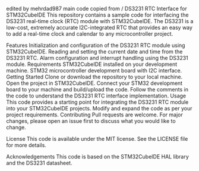 edited by mehrdad987
main code copied from /
DS3231 RTC Interface for STM32CubeIDE
This repository contains a sample code for interfacing the DS3231 real-time clock (RTC) module with STM32CubeIDE. The DS3231 is a low-cost, extremely accurate I2C-integrated RTC that provides an easy way to add a real-time clock and calendar to any microcontroller project.

Features
Initialization and configuration of the DS3231 RTC module using STM32CubeIDE.
Reading and setting the current date and time from the DS3231 RTC.
Alarm configuration and interrupt handling using the DS3231 module.
Requirements
STM32CubeIDE installed on your development machine.
STM32 microcontroller development board with I2C interface.
Getting Started
Clone or download the repository to your local machine.
Open the project in STM32CubeIDE.
Connect your STM32 development board to your machine and build/upload the code.
Follow the comments in the code to understand the DS3231 RTC interface implementation.
Usage
This code provides a starting point for integrating the DS3231 RTC module into your STM32CubeIDE projects.
Modify and expand the code as per your project requirements.
Contributing
Pull requests are welcome. For major changes, please open an issue first to discuss what you would like to change.

License
This code is available under the MIT license. See the LICENSE file for more details.

Acknowledgements
This code is based on the STM32CubeIDE HAL library and the DS3231 datasheet.
